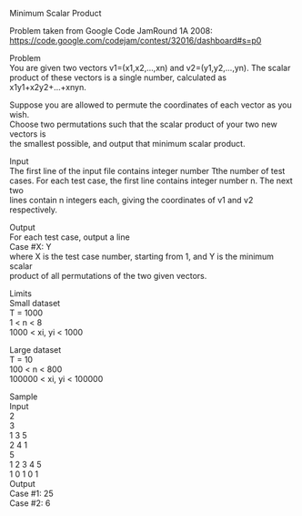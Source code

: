 Minimum Scalar Product<br/>

Problem taken from Google Code JamRound 1A 2008:<br/>
https://code.google.com/codejam/contest/32016/dashboard#s=p0<br/>

Problem<br/>
You are given two vectors v1=(x1,x2,...,xn) and v2=(y1,y2,...,yn). The scalar<br/>
product of these vectors is a single number, calculated as x1y1+x2y2+...+xnyn.<br/>

Suppose you are allowed to permute the coordinates of each vector as you wish.<br/>
Choose two permutations such that the scalar product of your two new vectors is<br/>
the smallest possible, and output that minimum scalar product.<br/>

Input<br/>
The first line of the input file contains integer number Tthe number of test<br/>
cases. For each test case, the first line contains integer number n. The next two<br/>
lines contain n integers each, giving the coordinates of v1 and v2 respectively.<br/>

Output<br/>
For each test case, output a line<br/>
Case #X: Y<br/>
where X is the test case number, starting from 1, and Y is the minimum scalar<br/>
product of all permutations of the two given vectors.<br/>

Limits<br/>
Small dataset<br/>
T = 1000<br/>
1 < n < 8<br/>
1000 < xi, yi < 1000<br/>

Large dataset<br/>
T = 10<br/>
100 < n < 800<br/>
100000 < xi, yi < 100000<br/>

Sample<br/>
Input<br/>
2<br/>
3<br/>
1 3 5<br/>
2 4 1<br/>
5<br/>
1 2 3 4 5<br/>
1 0 1 0 1<br/>
Output<br/>
Case #1: 25<br/>
Case #2: 6